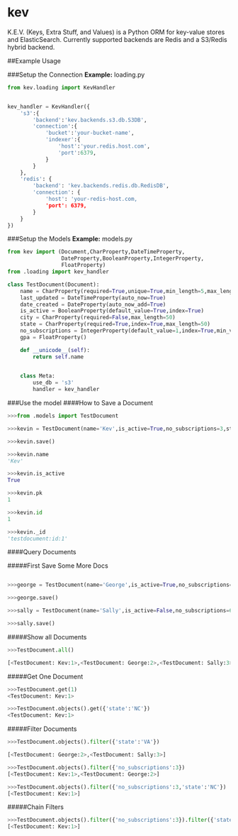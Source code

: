# kev
K.E.V. (Keys, Extra Stuff, and Values) is a Python ORM for key-value stores and ElasticSearch. Currently supported backends are Redis and a S3/Redis hybrid backend.


##Example Usage

###Setup the Connection
**Example:** loading.py
```python
from kev.loading import KevHandler


kev_handler = KevHandler({
    's3':{
        'backend':'kev.backends.s3.db.S3DB',
        'connection':{
            'bucket':'your-bucket-name',
            'indexer':{
                'host':'your.redis.host.com',
                'port':6379,
            }
        }
    },
    'redis': {
        'backend': 'kev.backends.redis.db.RedisDB',
        'connection': {
            'host': 'your-redis-host.com,
            'port': 6379,
        }
    }
})
```
###Setup the Models
**Example:** models.py
```python
from kev import (Document,CharProperty,DateTimeProperty,
                 DateProperty,BooleanProperty,IntegerProperty,
                 FloatProperty)
from .loading import kev_handler

class TestDocument(Document):
    name = CharProperty(required=True,unique=True,min_length=5,max_length=20)
    last_updated = DateTimeProperty(auto_now=True)
    date_created = DateProperty(auto_now_add=True)
    is_active = BooleanProperty(default_value=True,index=True)
    city = CharProperty(required=False,max_length=50)
    state = CharProperty(required=True,index=True,max_length=50)
    no_subscriptions = IntegerProperty(default_value=1,index=True,min_value=1,max_value=20)
    gpa = FloatProperty()

    def __unicode__(self):
        return self.name
        

    class Meta:
        use_db = 's3'
        handler = kev_handler

```

###Use the model
####How to Save a Document
```python
>>>from .models import TestDocument

>>>kevin = TestDocument(name='Kev',is_active=True,no_subscriptions=3,state='NC',gpa=3.25)

>>>kevin.save()

>>>kevin.name
'Kev'

>>>kevin.is_active
True

>>>kevin.pk
1

>>>kevin.id
1

>>>kevin._id
'testdocument:id:1'
```
####Query Documents

#####First Save Some More Docs
```python

>>>george = TestDocument(name='George',is_active=True,no_subscriptions=3,gpa=3.25,state='VA')

>>>george.save()

>>>sally = TestDocument(name='Sally',is_active=False,no_subscriptions=6,gpa=3.0,state='VA')

>>>sally.save()
```
#####Show all Documents
```python
>>>TestDocument.all()

[<TestDocument: Kev:1>,<TestDocument: George:2>,<TestDocument: Sally:3>]

```
#####Get One Document
```python
>>>TestDocument.get(1)
<TestDocument: Kev:1>

>>>TestDocument.objects().get({'state':'NC'})
<TestDocument: Kev:1>

```
#####Filter Documents
```python
>>>TestDocument.objects().filter({'state':'VA'})

[<TestDocument: George:2>,<TestDocument: Sally:3>]

>>>TestDocument.objects().filter({'no_subscriptions':3})
[<TestDocument: Kev:1>,<TestDocument: George:2>]

>>>TestDocument.objects().filter({'no_subscriptions':3,'state':'NC'})
[<TestDocument: Kev:1>]
```
#####Chain Filters
```python
>>>TestDocument.objects().filter({'no_subscriptions':3}).filter({'state':'NC'})
[<TestDocument: Kev:1>]

```